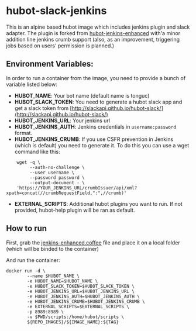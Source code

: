 # hubot-slack-jenkins

This is an alpine based hubot image which includes jenkins plugin and slack adapter. 
The plugin is forked from [hubot-jenkins-enhanced](https://github.com/codeandfury/hubot-jenkins-enhanced)
with'a minor addition line jenkins crumb support (also, as an improvement, 
triggering jobs based on users' permission is planned.)

## Environment Variables:
In order to run a container from the image, you need to provide a bunch of variable listed below:

- **HUBOT_NAME**: Your bot name (default name is tonguc)
- **HUBOT_SLACK_TOKEN**: You need to generate a hubot slack app and get a slack token 
from [http://slackapi.github.io/hubot-slack/](http://slackapi.github.io/hubot-slack/)
- **HUBOT_JENKINS_URL**: Your jenkins url
- **HUBOT_JENKINS_AUTH**: Jenkins credentials in `username:password` format.
- **HUBOT_JENKINS_CRUMB**: If you use CSFR prevention in Jenkins (which is default) you 
need to generate it. To do this you can use a wget command like this:
 
```
    wget -q \
         --auth-no-challenge \
         --user username \
         --password password \
         --output-document - \
    'https://YOUR_JENKINS_URL/crumbIssuer/api/xml?xpath=concat(//crumbRequestField,":",//crumb)'
```
 
- **EXTERNAL_SCRIPTS**: Additional hubot plugins you want to run. 
If not provided, hubot-help plugin will be ran as default. 

## How to run

First, grab the [jenkins-enhanced.coffee](https://bitbucket.org/guilhermerodriguesti/hubot-slack-jenkins/src/master/scripts/jenkins-enhanced.coffee)
file and place it on a local folder (which will be binded to the container)

And run the container:

```
docker run -d \
        --name $HUBOT_NAME \
        -e HUBOT_NAME=$HUBOT_NAME \
        -e HUBOT_SLACK_TOKEN=$HUBOT_SLACK_TOKEN \
        -e HUBOT_JENKINS_URL=$HUBOT_JENKINS_URL \
        -e HUBOT_JENKINS_AUTH=$HUBOT_JENKINS_AUTH \
        -e HUBOT_JENKINS_CRUMB=$HUBOT_JENKINS_CRUMB \
        -e EXTERNAL_SCRIPTS=$EXTERNAL_SCRIPTS \
        -p 8989:8989 \
        -v $PWD/scripts:/home/hubot/scripts \
        ${REPO_IMAGES}/${IMAGE_NAME}:${TAG}
```